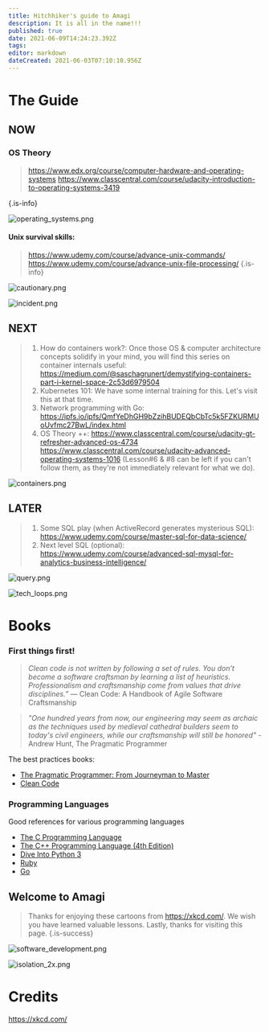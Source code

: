 ```yaml
---
title: Hitchhiker's guide to Amagi
description: It is all in the name!!!
published: true
date: 2021-06-09T14:24:23.392Z
tags: 
editor: markdown
dateCreated: 2021-06-03T07:10:10.956Z
---
```


# The Guide

## NOW

### OS Theory

> https://www.edx.org/course/computer-hardware-and-operating-systems
> https://www.classcentral.com/course/udacity-introduction-to-operating-systems-3419
> 
{.is-info}

![operating_systems.png](/engg/operating_systems.png)

#### Unix survival skills:

> https://www.udemy.com/course/advance-unix-commands/
> https://www.udemy.com/course/advance-unix-file-processing/
{.is-info}

![cautionary.png](/engg/cautionary.png)

![incident.png](/engg/incident.png)

## NEXT

> 1. How do containers work?:
>  Once those OS & computer architecture concepts solidify in your mind, you will find this series on container internals useful:
> https://medium.com/@saschagrunert/demystifying-containers-part-i-kernel-space-2c53d6979504
> 2. Kubernetes 101:
> We have some internal training for this. Let's visit this at that time.
> 3. Network programming with Go:
> https://ipfs.io/ipfs/QmfYeDhGH9bZzihBUDEQbCbTc5k5FZKURMUoUvfmc27BwL/index.html
> 4. OS Theory ++:
> https://www.classcentral.com/course/udacity-gt-refresher-advanced-os-4734
> https://www.classcentral.com/course/udacity-advanced-operating-systems-1016 (Lesson#6 & #8 can be left if you can't follow them, as they're not immediately relevant for what we do).
> 

![containers.png](/engg/containers.png)


## LATER

> 1. Some SQL play (when ActiveRecord generates mysterious SQL):
> https://www.udemy.com/course/master-sql-for-data-science/
>  2. Next level SQL (optional):
> https://www.udemy.com/course/advanced-sql-mysql-for-analytics-business-intelligence/

![query.png](/engg/query.png)

![tech_loops.png](/engg/tech_loops.png)

# Books

### First things first!

> *Clean code is not written by following a set of rules. You don’t become a software craftsman by learning a list of heuristics. Professionalism and craftsmanship come from values that drive disciplines.”* — Clean Code: A Handbook of Agile Software Craftsmanship

> *"One hundred years from now, our engineering may seem as archaic as the techniques used by medieval cathedral builders seem to today's civil engineers, while our craftsmanship will still be honored"* - Andrew Hunt, The Pragmatic Programmer


The best practices books:
- [The Pragmatic Programmer: From Journeyman to Master](https://www.goodreads.com/book/show/4099.The_Pragmatic_Programmer)
- [Clean Code](https://www.goodreads.com/book/show/3735293-clean-code)


### Programming Languages

Good references for various programming languages
- [The C Programming Language](https://www.goodreads.com/book/show/515601.The_C_Programming_Language)
- [The C++ Programming Language (4th Edition)](https://www.stroustrup.com/4th.html)
- [Dive Into Python 3](https://diveintopython3.problemsolving.io/)
- [Ruby](https://www.oreilly.com/library/view/the-ruby-programming/9780596516178/)
- [Go](https://www.gopl.io/)




## Welcome to Amagi

> Thanks for enjoying these cartoons from https://xkcd.com/. We wish you have learned valuable lessons. Lastly, thanks for visiting this page.
{.is-success}


![software_development.png](/engg/software_development.png)

![isolation_2x.png](/engg/isolation_2x.png)


# Credits

https://xkcd.com/
